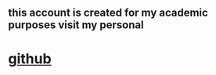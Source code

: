 
## this account is created for my academic purposes visit my personal 

# [github](https://github.com/koundinya002)

